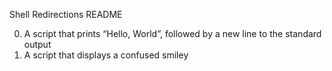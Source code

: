 Shell Redirections README
 
0. A script that prints “Hello, World”, followed by a new line to the standard output
1. A script that displays a confused smiley
